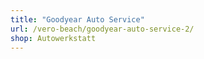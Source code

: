 ```yaml
---
title: "Goodyear Auto Service"
url: /vero-beach/goodyear-auto-service-2/
shop: Autowerkstatt
---
```

